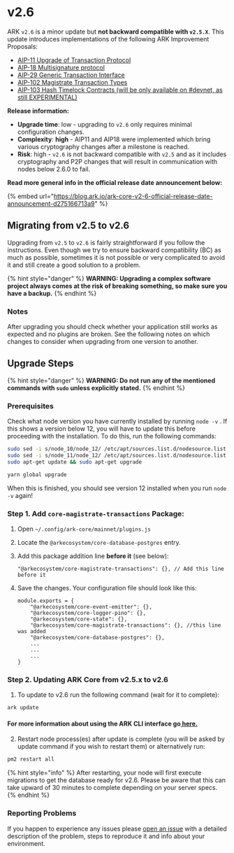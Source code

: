 # v2.6

ARK `v2.6` is a minor update but **not backward compatible with `v2.5.X`**. This update introduces implementations of the following ARK Improvement Proposals: 

* [AIP-11 Upgrade of Transaction Protocol](https://github.com/ArkEcosystem/AIPs/blob/master/AIPS/aip-11.md) 
* [AIP-18 Multisignature protocol](https://github.com/ArkEcosystem/AIPs/blob/master/AIPS/aip-18.md)
* [AIP-29  Generic Transaction Interface](https://github.com/ArkEcosystem/AIPs/blob/master/AIPS/aip-29.md)
* [AIP-102 Magistrate Transaction Types](https://github.com/ArkEcosystem/AIPs/blob/master/AIPS/aip-102.md)
* [AIP-103 Hash Timelock Contracts \(will be only available on \#devnet, as still EXPERIMENTAL\)](https://github.com/ArkEcosystem/AIPs/blob/master/AIPS/aip-103.md)

**Release information:**

* **Upgrade time**: low - upgrading to `v2.6` only requires minimal configuration changes.
* **Complexity**: **high** - AIP11 and AIP18 were implemented which bring various cryptography changes after a milestone is reached.
* **Risk**: high - `v2.6` is not backward compatible with `v2.5` and as it includes cryptography and P2P changes that will result in communication with nodes below 2.6.0 to fail.

**Read more general info in the official release date announcement below:**

{% embed url="https://blog.ark.io/ark-core-v2-6-official-release-date-announcement-d275166713a9" %}

## Migrating from v2.5 to v2.6 <a id="migrating-from-v2-5-to-v2-6"></a>

Upgrading from `v2.5` to `v2.6` is fairly straightforward if you follow the instructions. Even though we try to ensure backward compatibility \(BC\) as much as possible, sometimes it is not possible or very complicated to avoid it and still create a good solution to a problem.

{% hint style="danger" %}
**WARNING: Upgrading a complex software project always comes at the risk of breaking something, so make sure you have a backup.**
{% endhint %}

### Notes <a id="notes"></a>

After upgrading you should check whether your application still works as expected and no plugins are broken. See the following notes on which changes to consider when upgrading from one version to another.

## Upgrade Steps

{% hint style="danger" %}
**WARNING: Do not run any of the mentioned commands with `sudo` unless explicitly stated.**
{% endhint %}

### Prerequisites

Check what node version you have currently installed by running `node -v` . If this shows a version below 12, you will have to update this before proceeding with the installation. To do this, run the following commands:

```bash
sudo sed -i s/node_10/node_12/ /etc/apt/sources.list.d/nodesource.list
sudo sed -i s/node_11/node_12/ /etc/apt/sources.list.d/nodesource.list
sudo apt-get update && sudo apt-get upgrade

yarn global upgrade
```

When this is finished, you should see version 12 installed when you run `node -v` again!

### Step 1. Add `core-magistrate-transactions` Package:

1. Open `~/.config/ark-core/mainnet/plugins.js`
2. Locate the `@arkecosystem/core-database-postgres` entry.
3. Add this package addition line **before it** \(see below\):

   ```text
   "@arkecosystem/core-magistrate-transactions": {}, // Add this line before it
   ```

4. Save the changes. Your configuration file should look like this:

   ```text
   module.exports = {
       "@arkecosystem/core-event-emitter": {},
       "@arkecosystem/core-logger-pino": {},
       "@arkecosystem/core-state": {},
       "@arkecosystem/core-magistrate-transactions": {}, //this line was added
       "@arkecosystem/core-database-postgres": {},
       ...
       ...
       ...
   }
   ```

###  **Step 2. Updating ARK Core from v2.5.x to v2.6**

1. To update to v2.6 run the following command \(wait for it to complete\):

```bash
ark update
```

#### For more information about using the ARK CLI interface go[ here.](../../devops-guides/usinge-core-command-line-interface.md) <a id="step-1-add-core-magistrate-transactions-package"></a>

2. Restart node process\(es\) after update is complete \(you will be asked by update command if you wish to restart them\) or alternatively run:

```bash
pm2 restart all
```

{% hint style="info" %}
After restarting, your node will first execute migrations to get the database ready for v2.6. Please be aware that this can take upward of 30 minutes to complete depending on your server specs.
{% endhint %}

### Reporting Problems <a id="reporting-problems"></a>

If you happen to experience any issues please [open an issue](https://github.com/ARKEcosystem/core/issues/new?template=Bug_report.md) with a detailed description of the problem, steps to reproduce it and info about your environment.

